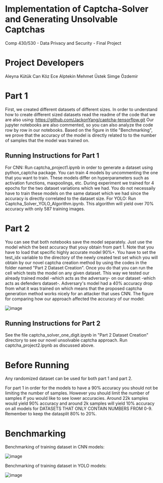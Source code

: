 # Implementation of Captcha-Solver and Generating Unsolvable Captchas
Comp 430/530 - Data Privacy and Security - Final Project

# Project Developers
Aleyna Kütük
Can Köz
Ece Alptekin
Mehmet Üstek
Simge Özdemir


# Part 1
First, we created different datasets of different sizes. In order to understand how to create different sized datasets read the readme of the code that we are also using: https://github.com/JackonYang/captcha-tensorflow.git
Our jupyter notebooks are also commented, so you can also analyze the code row by row in our notebooks.
Based on the figure in title "Benchmarking", we prove that the accuracy of the model is directly related to to the number of samples that the model was trained on.
## Running Instructions for Part 1
For CNN:
Run captcha_project1.ipynb in order to generate a dataset using python_captcha package. You can train 4 models by uncommenting the one that you want to train. These models differ on hyperparameters such as activation functions, maxpoolings, etc.
During experiment we trained for 4 epochs for the two dataset variations which we had. You do not necessaily have to train these models on the same dataset which we had since the accuracy is directly correlated to the dataset size.
For YOLO:
Run Captcha_Solver_YOLO_Algorithm.ipynb. This algorithm will yield over 70% accuracy with only 587 training images.
# Part 2
You can see that both notebooks save the model separately. Just use the model which the best accuracy that youy obtain from part 1. Note that you have to load that specific highly accurate model 90%+.
You have to set the test_idx variable to the directory of the newly created test set which you will obtain by our novel captcha creation method by using the codes in the folder named "Part 2 Dataset Creation".
Once you do that you can run the cell which tests the model on any given dataset.
This way we tested our already trained model -which acts as the adversary- on our dataset -which acts as defenders dataset-.
Adversary's model had a 40% accuracy drop from what it was trained on which means that the proposed captcha generation method works nicely for an attacker that uses CNN. 
The figure for comparing how our approach affected the accuracy of our model:

![image](https://user-images.githubusercontent.com/53303474/149988697-a71bd07e-2a62-43e9-b39f-0cf4719921b7.png)
## Running Instructions for Part 2
See the file captcha_solver_one_digit.ipynb in "Part 2 Dataset Creation" directory to see our novel unsolvable captcha approach.
Run captcha_project2.ipynb as discussed above.

# Before Running
Any randomized dataset can be used for both part 1 and part 2. 

For part 1 in order for the models to have a 90% accuracy you should not be limiting the number of samples. However you should limit the number of samples if you would like to see lower accuracies.
Around 22k samples would yield 90% accuracy and around 2k samples will yield 10% accuracy on all models for DATASETS THAT ONLY CONTAIN NUMBERS FROM 0-9. Remember to keep the datasplit 80% to 20%.
# Benchmarking
Benchmarking of training dataset in CNN models:

![image](https://user-images.githubusercontent.com/53303474/149988468-6121ea53-5e1f-46ac-bf68-75461afeb181.png)

Benchmarking of training dataset in YOLO models:

![image](https://user-images.githubusercontent.com/53303474/149991263-eea874b5-86f2-4bf6-953e-d35dd79ca132.png)
